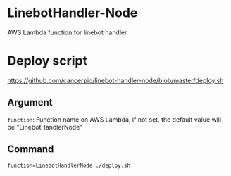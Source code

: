 # LinebotHandler-Node
AWS Lambda function for linebot handler
# Deploy script
https://github.com/cancerpio/linebot-handler-node/blob/master/deploy.sh
## Argument
`function`: Function name on AWS Lambda, if not set, the default value will be "LinebotHandlerNode"
## Command
````
function=LinebotHandlerNode ./deploy.sh
````
